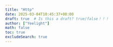 ```yaml
---
title: "Http"
date: 2025-03-04T10:45:37+08:00
draft: true  # Is this a draft? true/false！！！
author: ["Yeelight"]
math: false
toc: true
excludeSearch: true
---
```

